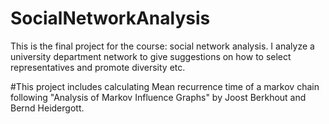 # SocialNetworkAnalysis
This is the final project for the course: social network analysis. I analyze a university department network to give suggestions on how to select representatives and promote diversity etc.

#This project includes calculating Mean recurrence time of a markov chain following "Analysis of Markov Influence Graphs" by Joost Berkhout and Bernd Heidergott.
